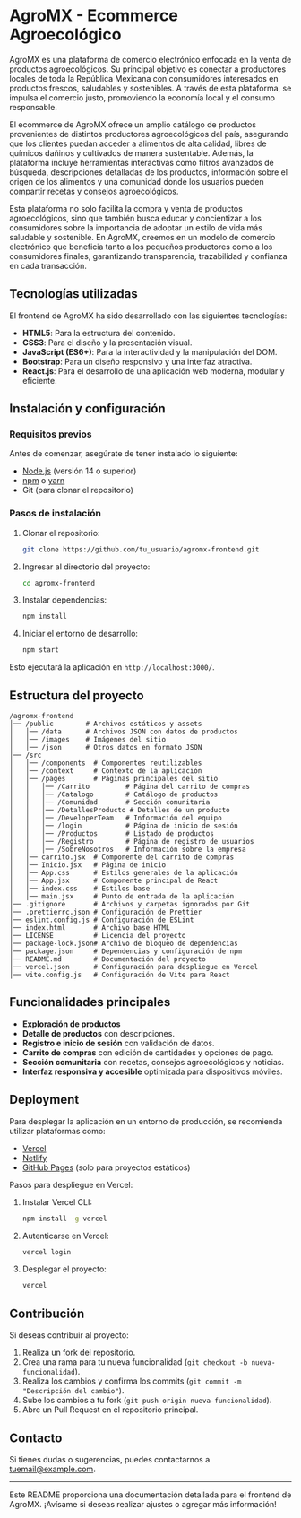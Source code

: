 # AgroMX - Ecommerce Agroecológico

AgroMX es una plataforma de comercio electrónico enfocada en la venta de productos agroecológicos. Su principal objetivo es conectar a productores locales de toda la República Mexicana con consumidores interesados en productos frescos, saludables y sostenibles. A través de esta plataforma, se impulsa el comercio justo, promoviendo la economía local y el consumo responsable.

El ecommerce de AgroMX ofrece un amplio catálogo de productos provenientes de distintos productores agroecológicos del país, asegurando que los clientes puedan acceder a alimentos de alta calidad, libres de químicos dañinos y cultivados de manera sustentable. Además, la plataforma incluye herramientas interactivas como filtros avanzados de búsqueda, descripciones detalladas de los productos, información sobre el origen de los alimentos y una comunidad donde los usuarios pueden compartir recetas y consejos agroecológicos.

Esta plataforma no solo facilita la compra y venta de productos agroecológicos, sino que también busca educar y concientizar a los consumidores sobre la importancia de adoptar un estilo de vida más saludable y sostenible. En AgroMX, creemos en un modelo de comercio electrónico que beneficia tanto a los pequeños productores como a los consumidores finales, garantizando transparencia, trazabilidad y confianza en cada transacción.

## Tecnologías utilizadas

El frontend de AgroMX ha sido desarrollado con las siguientes tecnologías:

- **HTML5**: Para la estructura del contenido.
- **CSS3**: Para el diseño y la presentación visual.
- **JavaScript (ES6+)**: Para la interactividad y la manipulación del DOM.
- **Bootstrap**: Para un diseño responsivo y una interfaz atractiva.
- **React.js**: Para el desarrollo de una aplicación web moderna, modular y eficiente.

## Instalación y configuración

### Requisitos previos

Antes de comenzar, asegúrate de tener instalado lo siguiente:
- [Node.js](https://nodejs.org/) (versión 14 o superior)
- [npm](https://www.npmjs.com/) o [yarn](https://yarnpkg.com/)
- Git (para clonar el repositorio)

### Pasos de instalación

1. Clonar el repositorio:
   ```sh
   git clone https://github.com/tu_usuario/agromx-frontend.git
   ```
2. Ingresar al directorio del proyecto:
   ```sh
   cd agromx-frontend
   ```
3. Instalar dependencias:
   ```sh
   npm install
   ```
4. Iniciar el entorno de desarrollo:
   ```sh
   npm start
   ```

Esto ejecutará la aplicación en `http://localhost:3000/`.

## Estructura del proyecto

```
/agromx-frontend
│── /public        # Archivos estáticos y assets
│   │── /data      # Archivos JSON con datos de productos
│   │── /images    # Imágenes del sitio
│   │── /json      # Otros datos en formato JSON
│── /src
│   │── /components  # Componentes reutilizables
│   │── /context     # Contexto de la aplicación
│   │── /pages       # Páginas principales del sitio
│   │   │── /Carrito         # Página del carrito de compras
│   │   │── /Catalogo        # Catálogo de productos
│   │   │── /Comunidad       # Sección comunitaria
│   │   │── /DetallesProducto # Detalles de un producto
│   │   │── /DeveloperTeam   # Información del equipo
│   │   │── /login           # Página de inicio de sesión
│   │   │── /Productos       # Listado de productos
│   │   │── /Registro        # Página de registro de usuarios
│   │   │── /SobreNosotros   # Información sobre la empresa
│   │── carrito.jsx  # Componente del carrito de compras
│   │── Inicio.jsx   # Página de inicio
│   │── App.css      # Estilos generales de la aplicación
│   │── App.jsx      # Componente principal de React
│   │── index.css    # Estilos base
│   │── main.jsx     # Punto de entrada de la aplicación
│── .gitignore       # Archivos y carpetas ignorados por Git
│── .prettierrc.json # Configuración de Prettier
│── eslint.config.js # Configuración de ESLint
│── index.html       # Archivo base HTML
│── LICENSE          # Licencia del proyecto
│── package-lock.json# Archivo de bloqueo de dependencias
│── package.json     # Dependencias y configuración de npm
│── README.md        # Documentación del proyecto
│── vercel.json      # Configuración para despliegue en Vercel
│── vite.config.js   # Configuración de Vite para React
```

## Funcionalidades principales

- **Exploración de productos** 
- **Detalle de productos** con descripciones.
- **Registro e inicio de sesión** con validación de datos.
- **Carrito de compras** con edición de cantidades y opciones de pago.
- **Sección comunitaria** con recetas, consejos agroecológicos y noticias.
- **Interfaz responsiva y accesible** optimizada para dispositivos móviles.

## Deployment

Para desplegar la aplicación en un entorno de producción, se recomienda utilizar plataformas como:

- [Vercel](https://vercel.com/)
- [Netlify](https://www.netlify.com/)
- [GitHub Pages](https://pages.github.com/) (solo para proyectos estáticos)

Pasos para despliegue en Vercel:

1. Instalar Vercel CLI:
   ```sh
   npm install -g vercel
   ```
2. Autenticarse en Vercel:
   ```sh
   vercel login
   ```
3. Desplegar el proyecto:
   ```sh
   vercel
   ```

## Contribución

Si deseas contribuir al proyecto:

1. Realiza un fork del repositorio.
2. Crea una rama para tu nueva funcionalidad (`git checkout -b nueva-funcionalidad`).
3. Realiza los cambios y confirma los commits (`git commit -m "Descripción del cambio"`).
4. Sube los cambios a tu fork (`git push origin nueva-funcionalidad`).
5. Abre un Pull Request en el repositorio principal.

## Contacto

Si tienes dudas o sugerencias, puedes contactarnos a [tuemail@example.com](mailto:tuemail@example.com).

---

Este README proporciona una documentación detallada para el frontend de AgroMX. ¡Avísame si deseas realizar ajustes o agregar más información!



